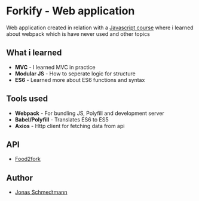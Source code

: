 # Forkify - Web application
Web application created in relation with a [Javascript course](https://www.udemy.com/the-complete-javascript-course/)
where i learned about webpack which is have never used and other topics

## What i learned
* __MVC__ - I learned MVC in practice
* __Modular JS__ - How to seperate logic for structure
* __ES6__ - Learned more about ES6 functions and syntax

## Tools used
* __Webpack__ - For bundling JS, Polyfill and development server
* __Babel/Polyfill__ - Translates ES6 to ES5
* __Axios__ - Http client for fetching data from api

## API
* [Food2fork](http://food2fork.com/)

## Author
* [Jonas Schmedtmann](https://www.udemy.com/user/jonasschmedtmann/)

